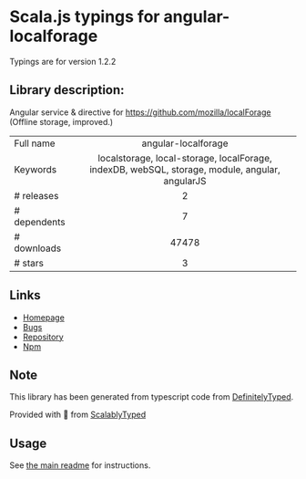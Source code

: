 
# Scala.js typings for angular-localforage

Typings are for version 1.2.2

## Library description:
Angular service & directive for https://github.com/mozilla/localForage (Offline storage, improved.)

|                    |                 |
| ------------------ | :-------------: |
| Full name          | angular-localforage |
| Keywords           | localstorage, local-storage, localForage, indexDB, webSQL, storage, module, angular, angularJS |
| # releases         | 2 |
| # dependents       | 7 |
| # downloads        | 47478 |
| # stars            | 3 |

## Links
- [Homepage](https://github.com/ocombe/angular-localForage)
- [Bugs](https://github.com/ocombe/angular-localForage/issues)
- [Repository](https://github.com/ocombe/angular-localForage)
- [Npm](https://www.npmjs.com/package/angular-localforage)
    


## Note
This library has been generated from typescript code from [DefinitelyTyped](https://definitelytyped.org).

Provided with :purple_heart: from [ScalablyTyped](https://github.com/oyvindberg/ScalablyTyped)

## Usage
See [the main readme](../../readme.md) for instructions.


